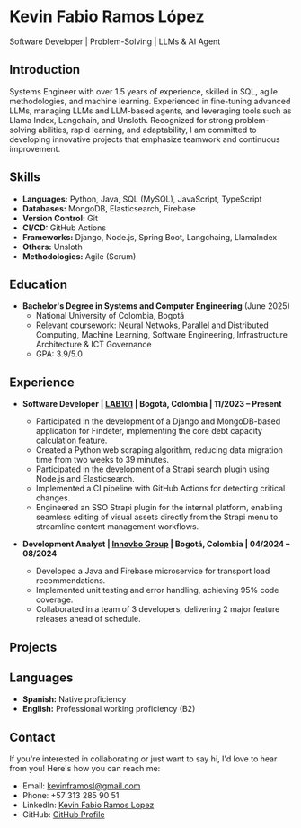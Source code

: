 # **Kevin Fabio Ramos López**

Software Developer | Problem-Solving | LLMs & AI Agent

## **Introduction**

Systems Engineer with over 1.5 years of experience, skilled in SQL, agile methodologies, and machine learning. Experienced in fine-tuning advanced LLMs, managing LLMs and LLM-based agents, and leveraging tools such as Llama Index, Langchain, and Unsloth. Recognized for strong problem-solving abilities, rapid learning, and adaptability, I am committed to developing innovative projects that emphasize teamwork and continuous improvement.

## **Skills**

- **Languages:** Python, Java, SQL (MySQL), JavaScript, TypeScript
- **Databases:** MongoDB, Elasticsearch, Firebase
- **Version Control:** Git
- **CI/CD:** GitHub Actions
- **Frameworks:** Django, Node.js, Spring Boot, Langchaing, LlamaIndex
- **Others:** Unsloth
- **Methodologies:** Agile (Scrum)

## **Education**

- **Bachelor's Degree in Systems and Computer Engineering** (June 2025)
  - National University of Colombia, Bogotá
  - Relevant coursework: Neural Netwoks, Parallel and Distributed Computing, Machine Learning, Software Engineering, Infrastructure Architecture & ICT Governance
  - GPA: 3.9/5.0

## **Experience**

* **Software Developer | [LAB101](https://www.linkedin.com/company/lab101-unal/) | Bogotá, Colombia | 11/2023 – Present**
  * Participated in the development of a Django and MongoDB-based application for Findeter, implementing the core debt capacity calculation feature.
  * Created a Python web scraping algorithm, reducing data migration time from two weeks to 39 minutes.
  * Participated in the development of a Strapi search plugin using Node.js and Elasticsearch.
  * Implemented a CI pipeline with GitHub Actions for detecting critical changes.
  * Engineered an SSO Strapi plugin for the internal platform, enabling seamless editing of visual assets directly from the Strapi menu to streamline content management workflows.



* **Development Analyst | [Innovbo Group](https://www.linkedin.com/company/innovbo-group/) | Bogotá, Colombia | 04/2024 – 08/2024**
  * Developed a Java and Firebase microservice for transport load recommendations.
  * Implemented unit testing and error handling, achieving 95% code coverage.
  * Collaborated in a team of 3 developers, delivering 2 major feature releases ahead of schedule.

## **Projects**



## **Languages**

- **Spanish:** Native proficiency
- **English:** Professional working proficiency (B2)

## **Contact**

If you're interested in collaborating or just want to say hi, I'd love to hear from you! Here's how you can reach me:

- Email: [kevinframosl@gmail.com](mailto:kevinframosl@gmail.com)
- Phone: +57 313 285 90 51
- LinkedIn: [Kevin Fabio Ramos Lopez](https://www.linkedin.com/in/kevin-fabio-ramos-lopez)
- GitHub: [GitHub Profile](https://github.com/NivekTakedown)
